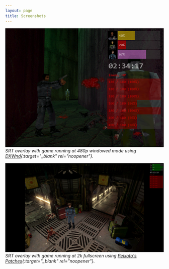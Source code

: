 ```yaml
---
layout: page
title: Screenshots
---
```

![SRT overlay in windowed mode](assets/srt_overlay_windowed_2.png)  
*SRT overlay with game running at 480p windowed mode using [DXWnd](https://sourceforge.net/projects/dxwnd/){:target="_blank" rel="noopener"}.*

![SRT overlay using Peixoto at 2k](assets/srt_overlay_peixoto_2k.png)  
*SRT overlay with game running at 2k fullscreen using [Peixoto's Patches](https://www.vogons.org/viewtopic.php?f=24&t=53121){:target="_blank" rel="noopener"}.*
